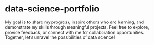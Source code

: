 # data-science-portfolio
My goal is to share my progress, inspire others who are learning, and demonstrate my skills through meaningful projects.  Feel free to explore, provide feedback, or connect with me for collaboration opportunities. Together, let’s unravel the possibilities of data science!
